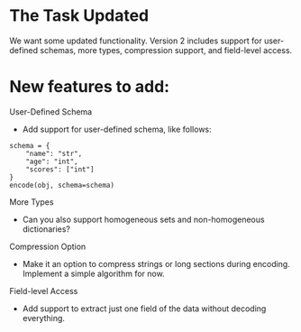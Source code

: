 # The Task Updated

We want some updated functionality. Version 2 includes support for user-defined schemas, more types, compression support, and field-level access.

# New features to add:

User-Defined Schema

* Add support for user-defined schema, like follows:
```
schema = {
    "name": "str",
    "age": "int",
    "scores": ["int"]
}
encode(obj, schema=schema)
```

More Types

* Can you also support homogeneous sets and non-homogeneous dictionaries?

Compression Option

* Make it an option to compress strings or long sections during encoding. Implement a simple algorithm for now.

Field-level Access

* Add support to extract just one field of the data without decoding everything. 
